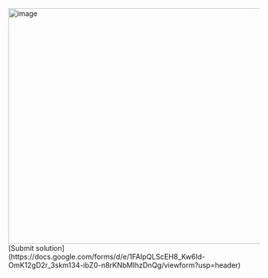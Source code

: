 <img width="981" height="472" alt="image" src="https://github.com/user-attachments/assets/e8e12d92-e80e-4c96-bc22-b715c4eb8b5e" />
[Submit solution](https://docs.google.com/forms/d/e/1FAIpQLScEH8_Kw6Id-OmK12gD2r_3skm134-ibZ0-n8rKNbMIhzDnQg/viewform?usp=header)
